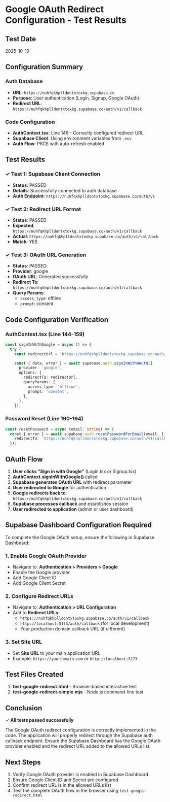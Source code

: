 # Google OAuth Redirect Configuration - Test Results

## Test Date
2025-10-19

## Configuration Summary

### Auth Database
- **URL**: `https://nuhfqkhplldontxtoxkg.supabase.co`
- **Purpose**: User authentication (Login, Signup, Google OAuth)
- **Redirect URL**: `https://nuhfqkhplldontxtoxkg.supabase.co/auth/v1/callback`

### Code Configuration
- **AuthContext.tsx**: Line 146 - Correctly configured redirect URL
- **Supabase Client**: Using environment variables from `.env`
- **Auth Flow**: PKCE with auto-refresh enabled

## Test Results

### ✓ Test 1: Supabase Client Connection
- **Status**: PASSED
- **Details**: Successfully connected to auth database
- **Auth Endpoint**: `https://nuhfqkhplldontxtoxkg.supabase.co/auth/v1`

### ✓ Test 2: Redirect URL Format
- **Status**: PASSED
- **Expected**: `https://nuhfqkhplldontxtoxkg.supabase.co/auth/v1/callback`
- **Actual**: `https://nuhfqkhplldontxtoxkg.supabase.co/auth/v1/callback`
- **Match**: YES

### ✓ Test 3: OAuth URL Generation
- **Status**: PASSED
- **Provider**: google
- **OAuth URL**: Generated successfully
- **Redirect To**: `https://nuhfqkhplldontxtoxkg.supabase.co/auth/v1/callback`
- **Query Params**:
  - `access_type`: offline
  - `prompt`: consent

## Code Configuration Verification

### AuthContext.tsx (Line 144-159)
```typescript
const signInWithGoogle = async () => {
  try {
    const redirectUrl = 'https://nuhfqkhplldontxtoxkg.supabase.co/auth/v1/callback';

    const { data, error } = await supabase.auth.signInWithOAuth({
      provider: 'google',
      options: {
        redirectTo: redirectUrl,
        queryParams: {
          access_type: 'offline',
          prompt: 'consent',
        },
      },
    });
```

### Password Reset (Line 190-194)
```typescript
const resetPassword = async (email: string) => {
  const { error } = await supabase.auth.resetPasswordForEmail(email, {
    redirectTo: 'https://nuhfqkhplldontxtoxkg.supabase.co/auth/v1/callback',
  });
```

## OAuth Flow

1. **User clicks "Sign in with Google"** (Login.tsx or Signup.tsx)
2. **AuthContext.signInWithGoogle()** called
3. **Supabase generates OAuth URL** with redirect parameter
4. **User redirected to Google** for authentication
5. **Google redirects back to**: `https://nuhfqkhplldontxtoxkg.supabase.co/auth/v1/callback`
6. **Supabase processes callback** and establishes session
7. **User redirected to application** (admin or user dashboard)

## Supabase Dashboard Configuration Required

To complete the Google OAuth setup, ensure the following in Supabase Dashboard:

### 1. Enable Google OAuth Provider
- Navigate to: **Authentication > Providers > Google**
- Enable the Google provider
- Add Google Client ID
- Add Google Client Secret

### 2. Configure Redirect URLs
- Navigate to: **Authentication > URL Configuration**
- Add to **Redirect URLs**:
  - `https://nuhfqkhplldontxtoxkg.supabase.co/auth/v1/callback`
  - `http://localhost:5173/auth/callback` (for local development)
  - Your production domain callback URL (if different)

### 3. Set Site URL
- Set **Site URL** to your main application URL
- Example: `https://yourdomain.com` or `http://localhost:5173`

## Test Files Created

1. **test-google-redirect.html** - Browser-based interactive test
2. **test-google-redirect-simple.mjs** - Node.js command-line test

## Conclusion

✓ **All tests passed successfully**

The Google OAuth redirect configuration is correctly implemented in the code. The application will properly redirect through the Supabase auth callback endpoint. Ensure the Supabase Dashboard has the Google OAuth provider enabled and the redirect URL added to the allowed URLs list.

## Next Steps

1. Verify Google OAuth provider is enabled in Supabase Dashboard
2. Ensure Google Client ID and Secret are configured
3. Confirm redirect URL is in the allowed URLs list
4. Test the complete OAuth flow in the browser using `test-google-redirect.html`
